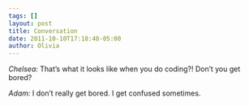 ```yaml
---
tags: []
layout: post
title: Conversation
date: 2011-10-10T17:18:40-05:00
author: Olivia
---
```


_Chelsea:_ That’s what it looks like when you do coding?! Don’t you get bored?

_Adam:_ I don’t really get bored. I get confused sometimes.
